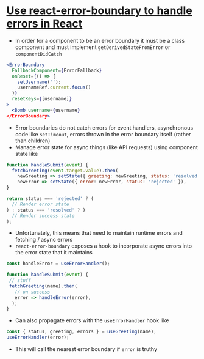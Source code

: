 # [Use react-error-boundary to handle errors in React](https://kentcdodds.com/blog/use-react-error-boundary-to-handle-errors-in-react)

* In order for a component to be an error boundary it must be a class component and must implement `getDerivedStateFromError` or `componentDidCatch`

```jsx
<ErrorBoundary
  FallbackComponent={ErrorFallback}
  onReset={() => {
    setUsername('');
    usernameRef.current.focus()
  }}
  resetKeys={[username]}
>
  <Bomb username={username}
</ErrorBoundary>
```

* Error boundaries do not catch errors for event handlers, asynchronous code like `setTimeout`, errors thrown in the error boundary itself (rather than children)
* Manage error state for async things (like API requests) using component state like

```jsx
function handleSubmit(event) {
  fetchGreeting(event.target.value).then(
    newGreeting => setState({ greeting: newGreeting, status: 'resolved' }),
    newError => setState({ error: newError, status: 'rejected' }),
}

return status === 'rejected' ? (
  // Render error state
) : status === 'resolved' ? )
  // Render success state
);
```

* Unfortunately, this means that need to maintain runtime errors and fetching / async errors
* `react-error-boundary` exposes a hook to incorporate async errors into the error state that it maintains

```jsx
const handleError = useErrorHandler();

function handleSubmit(event) {
 // stuff
 fetchGreeting(name).then(
   // on success
   error => handleError(error),
  );
}
```

* Can also propagate errors with the `useErrorHandler` hook like

```jsx
const { status, greeting, errors } = useGreeting(name);
useErrorHandler(error);
```

* This will call the nearest error boundary if `error` is truthy
